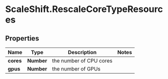 # ScaleShift.RescaleCoreTypeResources

## Properties
Name | Type | Description | Notes
------------ | ------------- | ------------- | -------------
**cores** | **Number** | the number of CPU cores | 
**gpus** | **Number** | the number of GPUs | 



